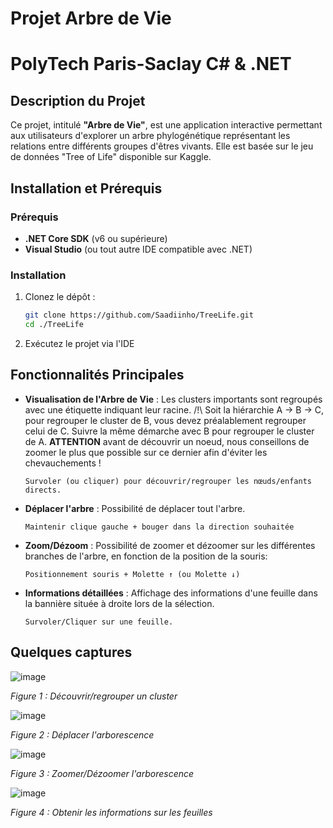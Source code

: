# Projet Arbre de Vie

# PolyTech Paris-Saclay C# & .NET

## Description du Projet

Ce projet, intitulé **"Arbre de Vie"**, est une application interactive permettant aux utilisateurs d'explorer un arbre phylogénétique représentant les relations entre différents groupes d'êtres vivants. Elle est basée sur le jeu de données "Tree of Life" disponible sur Kaggle.

## Installation et Prérequis

### Prérequis

- **.NET Core SDK** (v6 ou supérieure)
- **Visual Studio** (ou tout autre IDE compatible avec .NET)

### Installation

1. Clonez le dépôt :
   ```bash
   git clone https://github.com/Saadiinho/TreeLife.git
   cd ./TreeLife
   ```
2. Exécutez le projet via l'IDE


## Fonctionnalités Principales

- **Visualisation de l'Arbre de Vie** : Les clusters importants sont regroupés avec une étiquette indiquant leur racine. /!\ Soit la hiérarchie A -> B -> C, pour regrouper le cluster de B, vous devez préalablement regrouper celui de C. Suivre la même démarche avec B pour regrouper le cluster de A. **ATTENTION** avant de découvrir un noeud, nous conseillons de zoomer le plus que possible sur ce dernier afin d'éviter les chevauchements !				
  
  `Survoler (ou cliquer) pour découvrir/regrouper les nœuds/enfants directs.`

- **Déplacer l'arbre** : Possibilité de déplacer tout l'arbre.
  
  `Maintenir clique gauche + bouger dans la direction souhaitée`

- **Zoom/Dézoom** : Possibilité de zoomer et dézoomer sur les différentes branches de l'arbre, en fonction de la position de la souris:
  
  `Positionnement souris + Molette ↑ (ou Molette ↓)`


- **Informations détaillées** : Affichage des informations d'une feuille dans la bannière située à droite lors de la sélection.
  
  `Survoler/Cliquer sur une feuille.`

## Quelques captures

![image](https://github.com/user-attachments/assets/e4bb5a8f-6505-4690-85e1-5c01e59b8ea9)

*Figure 1 : Découvrir/regrouper un cluster*

![image](https://github.com/user-attachments/assets/8d425011-fd21-4816-871d-e90cc7b7cc26)

*Figure 2 : Déplacer l'arborescence*

![image](https://github.com/user-attachments/assets/b06f4277-670f-4336-b3f6-5a0a21dd5b27)

*Figure 3 : Zoomer/Dézoomer l'arborescence*

![image](https://github.com/user-attachments/assets/3e2d5c69-f482-490f-9b02-0e879d40c75e)

*Figure 4 : Obtenir les informations sur les feuilles*
